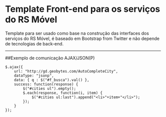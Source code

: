 Template Front-end para os serviços do RS Móvel
===============================================

Template para ser usado como base na construção das interfaces dos serviços do RS Móvel, é baseado em Bootstrap from Twitter e não depende de tecnologias de back-end.

* * *

##Exemplo de comunicação AJAX/JSON(P)

	$.ajax({
		url: "http://gd.geobytes.com/AutoCompleteCity",
		dataType: "jsonp",
		data: { q : $("#f_busca").val() },
		success: function(response) {
			$("#cities ul").empty();
			$.each(response, function(i, item) {
				$("#cities ul:last").append("<li>"+item+"</li>");
			});
		}
	});
